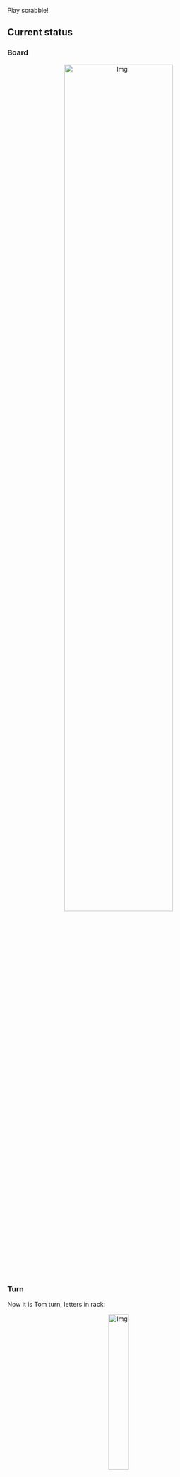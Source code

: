 
Play scrabble!
## Current status
### Board
<p align="center">
<img src="https://raw.githubusercontent.com/radosz99/radosz99/main/board.png" width=70% alt="Img"/>
    </p>
    
### Turn
Now it is Tom turn, letters in rack:
<p align="center">
<img src="https://raw.githubusercontent.com/radosz99/radosz99/main/rack.png" width=30% alt="Img"/>
</p>

### Game score
| Id | Player name | Points |
  | - | - | - |  
|0 | Tom | 305
|1 | Jerry | 227
## Make the move
Make the move and insert the letters by creating an [issue](https://github.com/radosz99/radosz99/issues/new?title=scrabble%7Cmove%7C7%3AA%3ARIDE&body=Just+push+%27Submit+new+issue%27+or+update+with+your+move.) according to the rules or...

## Possibly best moves  
Are you sure? :smiling_imp: :smiling_imp: :smiling_imp:
<details>
  <summary>Spoiler warning!</summary>
  
  | Id | Move | Issue link | Points |
  | - | - | - | - |  
|1| 3:F:tiz | [scrabble&#124;move&#124;3:F:tiz](https://github.com/radosz99/radosz99/issues/new?title=scrabble%7Cmove%7C3%3AF%3Atiz&body=Just+push+%27Submit+new+issue%27+or+update+with+your+move.) | 12 
|2| 3:M:xi | [scrabble&#124;move&#124;3:M:xi](https://github.com/radosz99/radosz99/issues/new?title=scrabble%7Cmove%7C3%3AM%3Axi&body=Just+push+%27Submit+new+issue%27+or+update+with+your+move.) | 9 
|3| 3:M:xu | [scrabble&#124;move&#124;3:M:xu](https://github.com/radosz99/radosz99/issues/new?title=scrabble%7Cmove%7C3%3AM%3Axu&body=Just+push+%27Submit+new+issue%27+or+update+with+your+move.) | 9 
|4| J:13:jo | [scrabble&#124;move&#124;J:13:jo](https://github.com/radosz99/radosz99/issues/new?title=scrabble%7Cmove%7CJ%3A13%3Ajo&body=Just+push+%27Submit+new+issue%27+or+update+with+your+move.) | 9 
|5| 0:C:toeing | [scrabble&#124;move&#124;0:C:toeing](https://github.com/radosz99/radosz99/issues/new?title=scrabble%7Cmove%7C0%3AC%3Atoeing&body=Just+push+%27Submit+new+issue%27+or+update+with+your+move.) | 8 
|6| 1:C:entoil | [scrabble&#124;move&#124;1:C:entoil](https://github.com/radosz99/radosz99/issues/new?title=scrabble%7Cmove%7C1%3AC%3Aentoil&body=Just+push+%27Submit+new+issue%27+or+update+with+your+move.) | 8 
|7| 0:C:outing | [scrabble&#124;move&#124;0:C:outing](https://github.com/radosz99/radosz99/issues/new?title=scrabble%7Cmove%7C0%3AC%3Aouting&body=Just+push+%27Submit+new+issue%27+or+update+with+your+move.) | 8 
|8| 0:D:toing | [scrabble&#124;move&#124;0:D:toing](https://github.com/radosz99/radosz99/issues/new?title=scrabble%7Cmove%7C0%3AD%3Atoing&body=Just+push+%27Submit+new+issue%27+or+update+with+your+move.) | 7 
|9| 1:D:until | [scrabble&#124;move&#124;1:D:until](https://github.com/radosz99/radosz99/issues/new?title=scrabble%7Cmove%7C1%3AD%3Auntil&body=Just+push+%27Submit+new+issue%27+or+update+with+your+move.) | 7 
|10| 8:A:oobit | [scrabble&#124;move&#124;8:A:oobit](https://github.com/radosz99/radosz99/issues/new?title=scrabble%7Cmove%7C8%3AA%3Aoobit&body=Just+push+%27Submit+new+issue%27+or+update+with+your+move.) | 7 
</details>
    
## Latest moves

| Id | Type | Move / Letters to replace | Created words / New letters | Date | Points | Player | Who |
| - | - | - | - | - | - | - | - |
|13| INSERT | 9:F:qis | ['QIS'] | 11/29/2022, 23:33:30 | 32 | Jerry | [radosz99](github.com/radosz99) |
|12| INSERT | C:8:biped | ['BIPED'] | 11/29/2022, 17:22:51 | 13 | Tom | [radosz99](github.com/radosz99) |
|11| INSERT | 13:H:eejit | ['EEJIT'] | 11/29/2022, 12:06:32 | 28 | Jerry | [radosz99](github.com/radosz99) |
|10| INSERT | 1:J:knowe | ['KNOWE'] | 11/29/2022, 09:52:29 | 44 | Tom | [radosz99](github.com/radosz99) |
|9| INSERT | 14:A:valise | ['VALISE'] | 11/29/2022, 09:50:00 | 30 | Jerry | [radosz99](github.com/radosz99) |
|8| INSERT | E:10:wifes | ['WIFES'] | 11/29/2022, 09:49:20 | 22 | Tom | [radosz99](github.com/radosz99) |
|7| INSERT | 12:C:deffer | ['DEFFER'] | 11/28/2022, 22:05:30 | 28 | Jerry | [radosz99](github.com/radosz99) |
|6| INSERT | H:7:gastered | ['GASTERED'] | 11/28/2022, 22:01:38 | 83 | Tom | [radosz99](github.com/radosz99) |
|5| INSERT | H:0:gloze | ['GLOZE'] | 11/28/2022, 21:59:50 | 75 | Jerry | [radosz99](github.com/radosz99) |
|4| INSERT | M:1:waxy | ['WAXY'] | 11/28/2022, 21:54:07 | 34 | Tom | [radosz99](github.com/radosz99) |
|3| INSERT | 4:H:entity | ['ENTITY'] | 11/28/2022, 21:51:28 | 18 | Jerry | [radosz99](github.com/radosz99) |
|2| INSERT | J:4:thalamus | ['THALAMUS'] | 11/28/2022, 20:55:33 | 77 | Tom | [radosz99](github.com/radosz99) |
|1| INSERT | L:7:honor | ['HONOR'] | 11/28/2022, 20:50:36 | 16 | Jerry | [radosz99](github.com/radosz99) |
|0| INSERT | 7:H:gulphs | ['GULPHS'] | 11/28/2022, 20:48:01 | 32 | Tom | [radosz99](github.com/radosz99) |